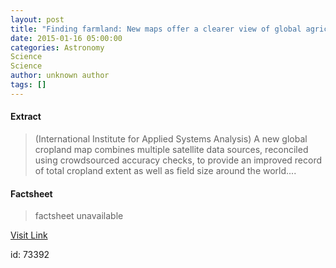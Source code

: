 ```yaml
---
layout: post
title: "Finding farmland: New maps offer a clearer view of global agriculture"
date: 2015-01-16 05:00:00
categories: Astronomy
Science
Science
author: unknown author
tags: []
---
```



#### Extract
>(International Institute for Applied Systems Analysis) A new global cropland map combines multiple satellite data sources, reconciled using crowdsourced accuracy checks, to provide an improved record of total cropland extent as well as field size around the world....

#### Factsheet
>factsheet unavailable

[Visit Link](http://www.eurekalert.org/pub_releases/2015-01/iifa-ffn011415.php)

id:   73392
